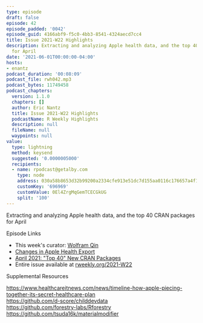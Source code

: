 ```yaml
---
type: episode
draft: false
episode: 42
episode_padded: '0042'
episode_guid: 4166abf9-f5c0-4bb3-8541-4324aecd7cc4
title: Issue 2021-W22 Highlights
description: Extracting and analyzing Apple health data, and the top 40 CRAN packages
  for April
date: '2021-06-01T00:00:00-04:00'
hosts:
- enantz
podcast_duration: '00:08:09'
podcast_file: rwh042.mp3
podcast_bytes: 11749458
podcast_chapters:
  version: 1.1.0
  chapters: []
  author: Eric Nantz
  title: Issue 2021-W22 Highlights
  podcastName: R Weekly Highlights
  description: null
  fileName: null
  waypoints: null
value:
  type: lightning
  method: keysend
  suggested: '0.0000005000'
  recipients:
  - name: rpodcast@getalby.com
    type: node
    address: 030a58b8653d32b99200a2334cfe913e51dc7d155aa0116c176657a4f1722677a3
    customKey: '696969'
    customValue: 0El4ZrgMqGemTCECGkUG
    split: '100'
---
```

Extracting and analyzing Apple health data, and the top 40 CRAN packages
for April

Episode Links

-   This week's curator:
    <a href="https://github.com/qinwf" rel="nofollow">Wolfram Qin</a>
-   <a
    href="https://www.johngoldin.com/blog/2021-05-changes-in-apple-health-export/"
    rel="nofollow">Changes in Apple Health Export</a>
-   <a
    href="https://rviews.rstudio.com/2021/05/25/april-2021-top-40-new-cran-packages/"
    rel="nofollow">April 2021: "Top 40" New CRAN Packages</a>
-   Entire issue available at
    <a href="https://rweekly.org/2021-W22.html"
    rel="nofollow">rweekly.org/2021-W22</a>

Supplemental Resources

<a
href="https://www.healthcareitnews.com/news/timeline-how-apple-piecing-together-its-secret-healthcare-plan"
rel="nofollow">https://www.healthcareitnews.com/news/timeline-how-apple-piecing-together-its-secret-healthcare-plan</a>  
<a href="https://github.com/d-score/childdevdata"
rel="nofollow">https://github.com/d-score/childdevdata</a>  
<a href="https://github.com/forestry-labs/Rforestry"
rel="nofollow">https://github.com/forestry-labs/Rforestry</a>  
<a href="https://github.com/tsuda16k/materialmodifier"
rel="nofollow">https://github.com/tsuda16k/materialmodifier</a>
